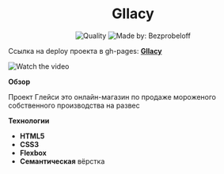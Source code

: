 <h1 align="center">Gllacy</h1>
<p align="center">
    <img alt="Quality" src="https://img.shields.io/badge/status-release-orange.svg" >
    <img alt="Made by: Bezprobeloff" src="https://img.shields.io/badge/made%20by-Bezprobeloff-blue" />
</p>

Ссылка на deploy проекта в gh-pages: **[Gllacy](https://bezprobeloff.github.io/gllacy/index.html)**


![Watch the video](./readme/preview.gif)


**Обзор**

Проект Глейси это онлайн-магазин по продаже мороженого собственного производства на развес

**Технологии**

* __HTML5__
* __CSS3__
* __Flexbox__
* __Семантическая__ вёрстка
